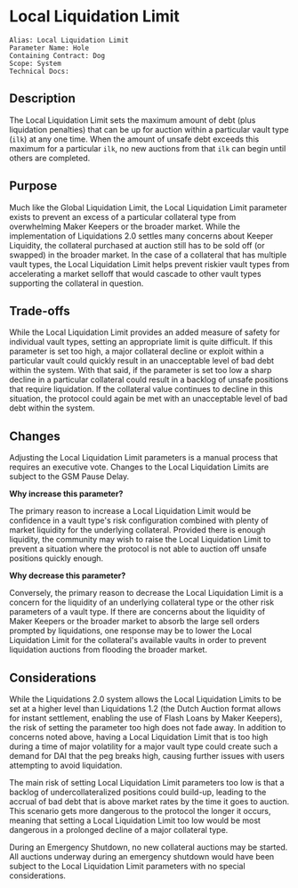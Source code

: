 # Local Liquidation Limit

```
Alias: Local Liquidation Limit
Parameter Name: Hole
Containing Contract: Dog
Scope: System
Technical Docs:
```

## Description

The Local Liquidation Limit sets the maximum amount of debt (plus liquidation penalties) that can be up for auction within a particular vault type (`ilk`) at any one time. When the amount of unsafe debt exceeds this maximum for a particular `ilk`, no new auctions from that `ilk` can begin until others are completed. 

## Purpose

Much like the Global Liquidation Limit, the Local Liquidation Limit parameter exists to prevent an excess of a particular collateral type from overwhelming Maker Keepers or the broader market. While the implementation of Liquidations 2.0 settles many concerns about Keeper Liquidity, the collateral purchased at auction still has to be sold off (or swapped) in the broader market. In the case of a collateral that has multiple vault types, the Local Liquidation Limit helps prevent riskier vault types from accelerating a market selloff that would cascade to other vault types supporting the collateral in question. 

## Trade-offs

While the Local Liquidation Limit provides an added measure of safety for individual vault types, setting an appropriate limit is quite difficult. If this parameter is set too high, a major collateral decline or exploit within a particular vault could quickly result in an unacceptable level of bad debt within the system. With that said, if the parameter is set too low a sharp decline in a particular collateral could result in a backlog of unsafe positions that require liquidation. If the collateral value continues to decline in this situation, the protocol could again be met with an unacceptable level of bad debt within the system.
## Changes

Adjusting the Local Liquidation Limit parameters is a manual process that requires an executive vote. Changes to the Local Liquidation Limits are subject to the GSM Pause Delay.

**Why increase this parameter?**

The primary reason to increase a Local Liquidation Limit would be confidence in a vault type's risk configuration combined with plenty of market liquidity for the underlying collateral. Provided there is enough liquidity, the community may wish to raise the Local Liquidation Limit to prevent a situation where the protocol is not able to auction off unsafe positions quickly enough.

**Why decrease this parameter?**

Conversely, the primary reason to decrease the Local Liquidation Limit is a concern for the liquidity of an underlying collateral type or the other risk parameters of a vault type. If there are concerns about the liquidity of Maker Keepers or the broader market to absorb the large sell orders prompted by liquidations, one response may be to lower the Local Liquidation Limit for the collateral's available vaults in order to prevent liquidation auctions from flooding the broader market.

## Considerations

While the Liquidations 2.0 system allows the Local Liquidation Limits to be set at a higher level than Liquidations 1.2 (the Dutch Auction format allows for instant settlement, enabling the use of Flash Loans by Maker Keepers), the risk of setting the parameter too high does not fade away. In addition to concerns noted above, having a Local Liquidation Limit that is too high during a time of major volatility for a major vault type could create such a demand for DAI that the peg breaks high, causing further issues with users attempting to avoid liquidation. 

The main risk of setting Local Liquidation Limit parameters too low is that a backlog of undercollateralized positions could build-up, leading to the accrual of bad debt that is above market rates by the time it goes to auction. This scenario gets more dangerous to the protocol the longer it occurs, meaning that setting a Local Liquidation Limit too low would be most dangerous in a prolonged decline of a major collateral type.

During an Emergency Shutdown, no new collateral auctions may be started. All auctions underway during an emergency shutdown would have been subject to the Local Liquidation Limit parameters with no special considerations.
